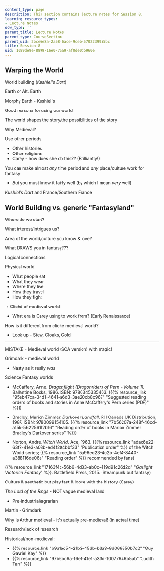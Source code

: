 ```yaml
---
content_type: page
description: This section contains lecture notes for Session 8.
learning_resource_types:
- Lecture Notes
ocw_type: ''
parent_title: Lecture Notes
parent_type: CourseSection
parent_uid: 2bce6e8a-2a58-6ace-9ceb-5702239955bc
title: Session 8
uid: 1089de9e-8899-16e0-7aa9-af0de0db960e
---
```


Warping the World 
------------------

World building (_Kushiel's Dart_)

Earth or Alt. Earth

Morphy Earth - Kushiel's 

Good reasons for using our world

The world shapes the story/the possibilities of the story

Why Medieval?

Use other periods

*   Other histories
*   Other religions
*   Carey - how does she do this?? (Brilliantly!)

You can make almost _any_ time period and _any_ place/culture work for fantasy

*   _But_ you must know it fairly well (by which I mean _very_ well)

_Kushiel's Dart_ and France/Southern France

World Building vs. generic "Fantasyland"
----------------------------------------

Where do we start? 

What interest/intrigues us?

Area of the world/culture you know & love?

What DRAWS you in fantasy???

Logical connections

Physical world

*   What people eat
*   What they wear
*   Where they live
*   How they travel
*   How they fight

➞ Cliché of medieval world

*   What era is Carey using to work from? (Early Renaissance)

How is it different from cliché medieval world?

*   Look up - Stew, Cloaks, Gold

* * *

MISTAKE - Medieval world (SCA version) with magic!

Grimdark - medieval world

*   Nasty as it really _was_

Science Fantasy worlds

*   McCaffery, Anne. _Dragonflight (Dragonriders of Pern - Volume 1)_. Ballantine Books, 1986. ISBN: 9780345335463. ({{% resource_link "95eb47ca-34d1-4641-a6d3-3ae20cb8c967" "Suggested reading orders of books and stories in Anne McCaffery's Pern series (PDF)" %}})
    
*   Bradley, Marion Zimmer. _Darkover Landfall_. RH Canada UK Distribution, 1987. ISBN: 9780099154105. ({{% resource_link "7b56207a-248f-46cd-a15b-562256112b16" "Reading order of books in Marion Zimmer Bradley's Darkover series" %}})
    
*   Norton, Andre. _Witch World_. Ace, 1963. ({{% resource_link "adac6e22-63f2-41e3-a03b-ed4f294bbf33" "Publication order" %}} of the Witch World series; {{% resource_link "5a96ed23-4c2b-4ef4-8440-a388116de06e" "Reading order" %}} recommended by fans)
    

{{% resource_link "17163f4c-56b6-4d33-ab0c-419d91c26d2d" "_Gaslight Victorian Fantasy_" %}}. Battlefield Press, 2015. (Steampunk but fantasy)

Culture & aesthetic but play fast & loose with the history (Carey)

_The Lord of the Rings_ - NOT vague medieval land

*   Pre-industrial/agrarian

Martin - Grimdark

Why is Arthur medieval - it's actually pre-medieval! (in actual time)

Research/lack of research

Historical/non-medieval:

*   {{% resource_link "b9a1ec54-21b3-45db-b3a3-9d069550b7c2" "Guy Gavriel Kay" %}}
*   {{% resource_link "97b6bc6a-f6ef-41e1-a33d-10077646b5ab" "Judith Tarr" %}}